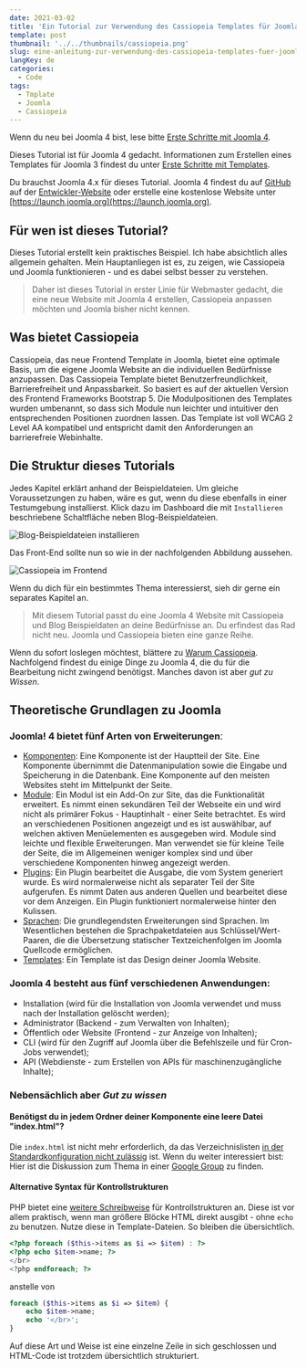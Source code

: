 ```yaml
---
date: 2021-03-02
title: 'Ein Tutorial zur Verwendung des Cassiopeia Templates für Joomla 4 - für barrierefreies und responsives Web Design'
template: post
thumbnail: '../../thumbnails/cassiopeia.png'
slug: eine-anleitung-zur-verwendung-des-cassiopeia-templates-fuer-joomla-4-vorwort
langKey: de
categories:
  - Code
tags:
  - Tmplate
  - Joomla
  - Cassiopeia
---
```


Wenn du neu bei Joomla 4 bist, lese bitte [Erste Schritte mit Joomla 4](https://docs.joomla.org/J4.x:Getting_Started_with_Joomla/de).

Dieses Tutorial ist für Joomla 4 gedacht. Informationen zum Erstellen eines Templates für Joomla 3 findest du unter [Erste Schritte mit Templates](https://docs.joomla.org/J3.x:Getting_Started_with_Templates/de).

Du brauchst Joomla 4.x für dieses Tutorial. Joomla 4 findest du auf [GitHub](https://github.com/joomla/joomla-cms/tags) auf der [Entwickler-Website](https://developer.joomla.org/nightly-builds.html) oder erstelle eine kostenlose Website unter [https://launch.joomla.org](https://launch.joomla.org).

## Für wen ist dieses Tutorial?

Dieses Tutorial erstellt kein praktisches Beispiel. Ich habe absichtlich alles allgemein gehalten. Mein Hauptanliegen ist es, zu zeigen, wie Cassiopeia und Joomla funktionieren - und es dabei selbst besser zu verstehen.

> Daher ist dieses Tutorial in erster Linie für Webmaster gedacht, die eine neue Website mit Joomla 4 erstellen, Cassiopeia anpassen möchten und Joomla bisher nicht kennen.

## Was bietet Cassiopeia

Cassiopeia, das neue Frontend Template in Joomla, bietet eine optimale Basis, um die eigene Joomla Website an die individuellen Bedürfnisse anzupassen. Das Cassiopeia Template bietet Benutzerfreundlichkeit, Barrierefreiheit und Anpassbarkeit. So basiert es auf der aktuellen Version des Frontend Frameworks Bootstrap 5. Die Modulpositionen des Templates wurden umbenannt, so dass sich Module nun leichter und intuitiver den entsprechenden Positionen zuordnen lassen. Das Template ist voll WCAG 2 Level AA kompatibel und entspricht damit den Anforderungen an barrierefreie Webinhalte.

## Die Struktur dieses Tutorials

Jedes Kapitel erklärt anhand der Beispieldateien. Um gleiche Voraussetzungen zu haben, wäre es gut, wenn du diese ebenfalls in einer Testumgebung installierst. Klick dazu im Dashboard die mit `Installieren` beschriebene Schaltfläche neben Blog-Beispieldateien.

![Blog-Beispieldateien installieren](/images/c11.png)

Das Front-End sollte nun so wie in der nachfolgenden Abbildung aussehen.

![Cassiopeia im Frontend](/images/c12.png)

Wenn du dich für ein bestimmtes Thema interessierst, sieh dir gerne ein separates Kapitel an.

> Mit diesem Tutorial passt du eine Joomla 4 Website mit Cassiopeia und Blog Beispieldaten an deine Bedürfnisse an. Du erfindest das Rad nicht neu. Joomla und Cassiopeia bieten eine ganze Reihe.

Wenn du sofort loslegen möchtest, blättere zu [Warum Cassiopeia](/warum-cassiopeia). Nachfolgend findest du einige Dinge zu Joomla 4, die du für die Bearbeitung nicht zwingend benötigst. Manches davon ist aber _gut zu Wissen_.

## Theoretische Grundlagen zu Joomla

### Joomlaǃ 4 bietet fünf Arten von Erweiterungenː

- [Komponenten](https://docs.joomla.org/Special:MyLanguage/Component/de):
  Eine Komponente ist der Hauptteil der Site. Eine Komponente übernimmt die Datenmanipulation sowie die Eingabe und Speicherung in die Datenbank. Eine Komponente auf den meisten Websites steht im Mittelpunkt der Seite.
- [Module](https://docs.joomla.org/Special:MyLanguage/Module/de):
  Ein Modul ist ein Add-On zur Site, das die Funktionalität erweitert. Es nimmt einen sekundären Teil der Webseite ein und wird nicht als primärer Fokus - Hauptinhalt - einer Seite betrachtet. Es wird an verschiedenen Positionen angezeigt und es ist auswählbar, auf welchen aktiven Menüelementen es ausgegeben wird. Module sind leichte und flexible Erweiterungen. Man verwendet sie für kleine Teile der Seite, die im Allgemeinen weniger komplex sind und über verschiedene Komponenten hinweg angezeigt werden.
- [Plugins](https://docs.joomla.org/Special:MyLanguage/Plugin/de):
  Ein Plugin bearbeitet die Ausgabe, die vom System generiert wurde. Es wird normalerweise nicht als separater Teil der Site aufgerufen. Es nimmt Daten aus anderen Quellen und bearbeitet diese vor dem Anzeigen. Ein Plugin funktioniert normalerweise hinter den Kulissen.
- [Sprachen](https://docs.joomla.org/Language/de):
  Die grundlegendsten Erweiterungen sind Sprachen. Im Wesentlichen bestehen die Sprachpaketdateien aus Schlüssel/Wert-Paaren, die die Übersetzung statischer Textzeichenfolgen im Joomla Quellcode ermöglichen.
- [Templates](https://docs.joomla.org/Special:MyLanguage/Templates/de):
  Ein Template ist das Design deiner Joomla Website.

### Joomla 4 besteht aus fünf verschiedenen Anwendungen:

- Installation (wird für die Installation von Joomla verwendet und muss nach der Installation gelöscht werden);
- Administrator (Backend - zum Verwalten von Inhalten);
- Öffentlich oder Website (Frontend - zur Anzeige von Inhalten);
- CLI (wird für den Zugriff auf Joomla über die Befehlszeile und für Cron-Jobs verwendet);
- API (Webdienste - zum Erstellen von APIs für maschinenzugängliche Inhalte);

### Nebensächlich aber _Gut zu wissen_

#### Benötigst du in jedem Ordner deiner Komponente eine leere Datei "index.html"?

Die `index.html` ist nicht mehr erforderlich, da das Verzeichnislisten [in der Standardkonfiguration nicht zulässig](https://github.com/joomla/joomla-cms/pull/4171) ist.
Wenn du weiter interessiert bist: Hier ist die Diskussion zum Thema in einer [Google Group](https://groups.google.com/forum/#!topic/joomla-dev-cms/en1G7QoUW2s) zu finden.

#### Alternative Syntax für Kontrollstrukturen

PHP bietet eine [weitere Schreibweise](https://www.php.net/manual/de/control-structures.alternative-syntax.php) für Kontrollstrukturen an. Diese ist vor allem praktisch, wenn man größere Blöcke HTML direkt ausgibt - ohne `echo` zu benutzen. Nutze diese in Template-Dateien. So bleiben die übersichtlich.

```php
<?php foreach ($this->items as $i => $item) : ?>
<?php echo $item->name; ?>
</br>
<?php endforeach; ?>
```

anstelle von

```php
foreach ($this->items as $i => $item) {
	echo $item->name;
	echo '</br>';
}
```

Auf diese Art und Weise ist eine einzelne Zeile in sich geschlossen und HTML-Code ist trotzdem übersichtlich strukturiert.
